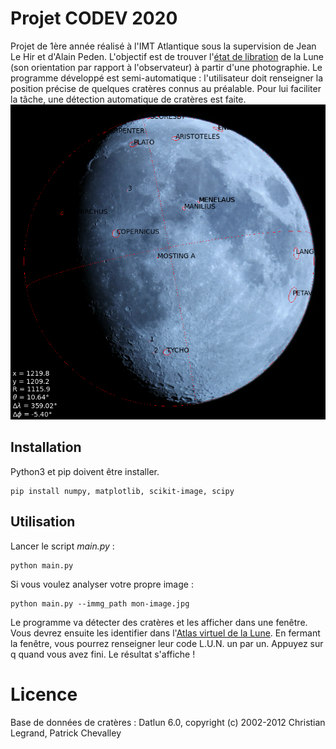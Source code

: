 # Projet CODEV 2020
Projet de 1ère année réalisé à l'IMT Atlantique sous la supervision de Jean Le Hir et d'Alain Peden.
L'objectif est de trouver l'[état de libration](https://fr.wikipedia.org/wiki/Libration_lunaire) de la Lune (son orientation par rapport à l'observateur) à partir d'une photographie.
Le programme développé est semi-automatique : l'utilisateur doit renseigner la position précise de quelques cratères connus au préalable. Pour lui faciliter la tâche, une détection automatique de cratères est faite.
![alt text](docs/images/output.png)

## Installation
Python3 et pip doivent être installer.

    pip install numpy, matplotlib, scikit-image, scipy

## Utilisation
Lancer le script *main.py* :

    python main.py

Si vous voulez analyser votre propre image :

    python main.py --immg_path mon-image.jpg

Le programme va détecter des cratères et les afficher dans une fenêtre. Vous devrez ensuite les identifier dans l'[Atlas virtuel de la Lune](https://www.ap-i.net/avl/start). En fermant la fenêtre, vous pourrez renseigner leur code L.U.N. un par un. Appuyez sur q quand vous avez fini. Le résultat s'affiche !

# Licence
Base de données de cratères : Datlun 6.0, copyright (c) 2002-2012 Christian Legrand, Patrick Chevalley